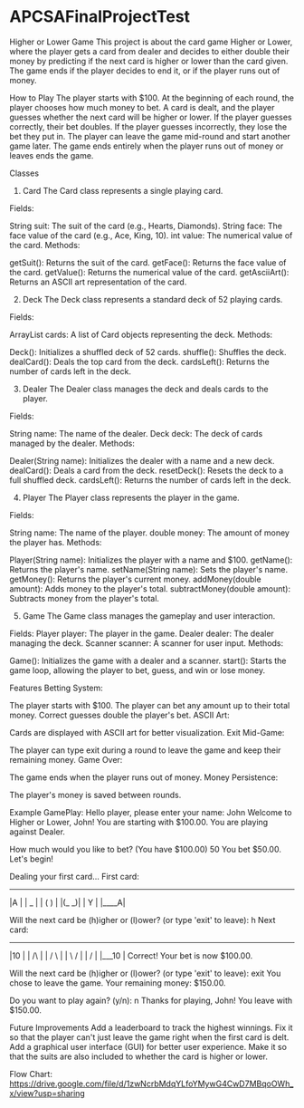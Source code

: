 # APCSAFinalProjectTest
Higher or Lower Game
This project is about the card game Higher or Lower, where the player gets a card from dealer and decides to either double their money by predicting if the next card is higher or lower than the card given. The game ends if the player decides to end it, or
if the player runs out of money. 

How to Play
The player starts with $100.
At the beginning of each round, the player chooses how much money to bet.
A card is dealt, and the player guesses whether the next card will be higher or lower.
If the player guesses correctly, their bet doubles.
If the player guesses incorrectly, they lose the bet they put in.
The player can leave the game mid-round and start another game later.
The game ends entirely when the player runs out of money or leaves ends the game.



Classes

1. Card
The Card class represents a single playing card.

Fields:

String suit: The suit of the card (e.g., Hearts, Diamonds).
String face: The face value of the card (e.g., Ace, King, 10).
int value: The numerical value of the card.
Methods:

getSuit(): Returns the suit of the card.
getFace(): Returns the face value of the card.
getValue(): Returns the numerical value of the card.
getAsciiArt(): Returns an ASCII art representation of the card.



2. Deck
The Deck class represents a standard deck of 52 playing cards.

Fields:

ArrayList<Card> cards: A list of Card objects representing the deck.
Methods:

Deck(): Initializes a shuffled deck of 52 cards.
shuffle(): Shuffles the deck.
dealCard(): Deals the top card from the deck.
cardsLeft(): Returns the number of cards left in the deck.



3. Dealer
The Dealer class manages the deck and deals cards to the player.

Fields:

String name: The name of the dealer.
Deck deck: The deck of cards managed by the dealer.
Methods:

Dealer(String name): Initializes the dealer with a name and a new deck.
dealCard(): Deals a card from the deck.
resetDeck(): Resets the deck to a full shuffled deck.
cardsLeft(): Returns the number of cards left in the deck.



4. Player
The Player class represents the player in the game.

Fields:

String name: The name of the player.
double money: The amount of money the player has.
Methods:

Player(String name): Initializes the player with a name and $100.
getName(): Returns the player's name.
setName(String name): Sets the player's name.
getMoney(): Returns the player's current money.
addMoney(double amount): Adds money to the player's total.
subtractMoney(double amount): Subtracts money from the player's total.



5. Game
The Game class manages the gameplay and user interaction.

Fields:
Player player: The player in the game.
Dealer dealer: The dealer managing the deck.
Scanner scanner: A scanner for user input.
Methods:

Game(): Initializes the game with a dealer and a scanner.
start(): Starts the game loop, allowing the player to bet, guess, and win or lose money.





Features
Betting System:

The player starts with $100.
The player can bet any amount up to their total money.
Correct guesses double the player's bet.
ASCII Art:

Cards are displayed with ASCII art for better visualization.
Exit Mid-Game:

The player can type exit during a round to leave the game and keep their remaining money.
Game Over:

The game ends when the player runs out of money.
Money Persistence:

The player's money is saved between rounds.






Example GamePlay:
Hello player, please enter your name:
John
Welcome to Higher or Lower, John!
You are starting with $100.00.
You are playing against Dealer.

How much would you like to bet? (You have $100.00)
50
You bet $50.00. Let's begin!

Dealing your first card...
First card:
  _____
 |A    |
 |  _  |
 | ( ) |
 |(_ _)|
 |  Y  |
 |____A|

Will the next card be (h)igher or (l)ower? (or type 'exit' to leave): h
Next card:
  _____
 |10   |
 |  /\  |
 | /  \ |
 | \  / |
 |  \/  |
 |___10 |
Correct! Your bet is now $100.00.

Will the next card be (h)igher or (l)ower? (or type 'exit' to leave): exit
You chose to leave the game. Your remaining money: $150.00.

Do you want to play again? (y/n): n
Thanks for playing, John! You leave with $150.00.





Future Improvements
Add a leaderboard to track the highest winnings.
Fix it so that the player can't just leave the game right when the first card is delt.
Add a graphical user interface (GUI) for better user experience.
Make it so that the suits are also included to whether the card is higher or lower.



Flow Chart:
https://drive.google.com/file/d/1zwNcrbMdqYLfoYMywG4CwD7MBqoOWh_x/view?usp=sharing
